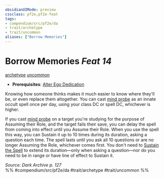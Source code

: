 ```yaml
---
obsidianUIMode: preview
cssclass: pf2e,pf2e-feat
tags:
- compendium/src/pf2e/da
- trait/archetype
- trait/uncommon
aliases: ["Borrow Memories"]
---
```

# Borrow Memories  *Feat 14*  
[archetype](../../rules/traits/archetype.md)  [uncommon](../../rules/traits/uncommon.md)  

- **Prerequisites**: [Alter Ego Dedication](alter-ego-dedication-da.md)

Knowing how someone thinks makes it much easier to know where they'll be, or even replace them altogether. You can cast [mind probe](../spells/mind-probe.md) as an innate occult spell once per day, using your class DC or spell DC, whichever is higher.

If you cast [mind probe](../spells/mind-probe.md) on a target you're studying for the purpose of Assuming their Role, and the target fails their save, you can delay the spell from coming into effect until you Assume their Role. When you use the spell this way, you can Sustain it up to 10 times during its duration, asking a question each time. The spell lasts until you ask all 10 questions or are no longer Assuming the Role, whichever comes first. You don't need to [Sustain the Spell](../../rules/actions/sustain-a-spell.md) to extend its duration—only when asking a question—nor do you need to be in range or have line of effect to Sustain it.

*Source: Dark Archive p. 127*  
%% #compendium/src/pf2e/da #trait/archetype #trait/uncommon %%
